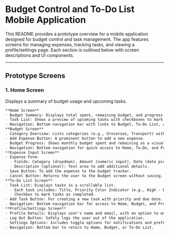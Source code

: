 # Budget Control and To-Do List Mobile Application

This README provides a prototype overview for a mobile application designed for budget control and task management. The app features screens for managing expenses, tracking tasks, and viewing a profile/settings page. Each section is outlined below with screen descriptions and UI components.

---

## Prototype Screens

### 1. Home Screen
Displays a summary of budget usage and upcoming tasks.

```markdown
**Home Screen**
- Budget Summary: Displays total spent, remaining budget, and progress in a pie chart.
- Task List: Shows a preview of upcoming tasks with checkboxes to mark completion.
- Navigation: Bottom navigation bar with links to Budget, To-Do List, and Profile screens.
**Budget Screen**
- Category Overview: Lists categories (e.g., Groceries, Transport) with a progress bar for each category's budget usage.
- Add Expense Button: A prominent button to add a new expense.
- Budget Progress: Shows monthly budget spent and remaining as a visual bar or percentage.
- Navigation: Bottom navigation for quick access to Home, To-Do, and Profile screens.
**Expense Input Screen**
- Expense Form:
  - Fields: Category (dropdown), Amount (numeric input), Date (date picker).
  - Description (optional): Text area to add additional details.
- Save Button: To add the expense to the budget tracker.
- Cancel Button: Returns the user to the Budget screen without saving.
**To-Do List Screen**
- Task List: Displays tasks in a scrollable list.
  - Each task includes: Title, Priority Color Indicator (e.g., High - Red, Medium - Yellow, Low - Green), Due Date.
  - Checkbox to mark tasks as completed.
- Add Task Button: For creating a new task with priority and due date.
- Navigation: Bottom navigation bar for access to Home, Budget, and Profile screens.
**Profile/Settings Screen**
- Profile Details: Displays user's name and email, with an option to edit.
- Log Out Button: Safely logs the user out of the application.
- Settings Options: Includes toggle options for notifications and preferences.
- Navigation: Bottom bar to return to Home, Budget, or To-Do List.

